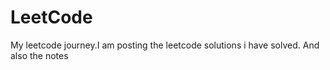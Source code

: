 # LeetCode
My leetcode journey.I am posting the leetcode solutions i have solved. And also the notes 
